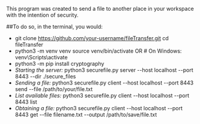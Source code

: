 This program was created to send a file to another place in your workspace with the intention of security. 

##To do so, in the terminal, you would:

- git clone https://github.com/your-username/fileTransfer.git
cd fileTransfer
- python3 -m venv venv
source venv/bin/activate  OR # On Windows: venv\Scripts\activate
- python3 -m pip install cryptography
- _Starting the server:_ python3 securefile.py server --host localhost --port 8443 --dir ./secure_files
- _Sending a file:_ python3 securefile.py client --host localhost --port 8443 send --file /path/to/your/file.txt
- _List available files:_ python3 securefile.py client --host localhost --port 8443 list
- _Obtaining a file:_ python3 securefile.py client --host localhost --port 8443 get --file filename.txt --output /path/to/save/file.txt 
